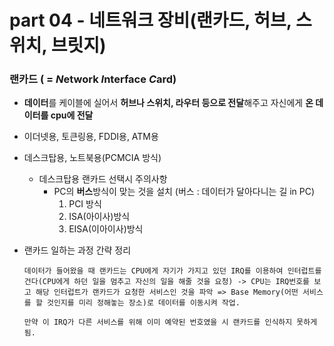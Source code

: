 # part 04 - 네트워크 장비(랜카드, 허브, 스위치, 브릿지)
### 랜카드 ( = ***N***etwork ***I***nterface ***C***ard)
* **데이터**를 케이블에 실어서 **허브나 스위치, 라우터 등으로 전달**해주고 자신에게 **온 데이터를 cpu에 전달**
* 이더넷용, 토큰링용, FDDI용, ATM용
* 데스크탑용, 노트북용(PCMCIA 방식)
  * 데스크탑용 랜카드 선택시 주의사항
    * PC의 **버스**방식이 맞는 것을 설치 (버스 : 데이터가 달아다니는 길 in PC)
      1. PCI 방식
      2. ISA(아이사)방식
      3. EISA(이아이사)방식

* 랜카드 일하는 과정 간략 정리

   ```데이터가 들어왔을 때 랜카드는 CPU에게 자기가 가지고 있던 IRQ를 이용하여 인터럽트를 건다(CPU에게 하던 일을 멈추고 자신의 일을 해줄 것을 요청) -> CPU는 IRQ번호를 보고 해당 인터럽트가 랜카드가 요청한 서비스인 것을 파악 => Base Memory(어떤 서비스를 할 것인지를 미리 정해놓는 장소)로 데이터를 이동시켜 작업.```
   
   ```만약 이 IRQ가 다른 서비스를 위해 이미 예약된 번호였을 시 랜카드를 인식하지 못하게 됨.```
  
